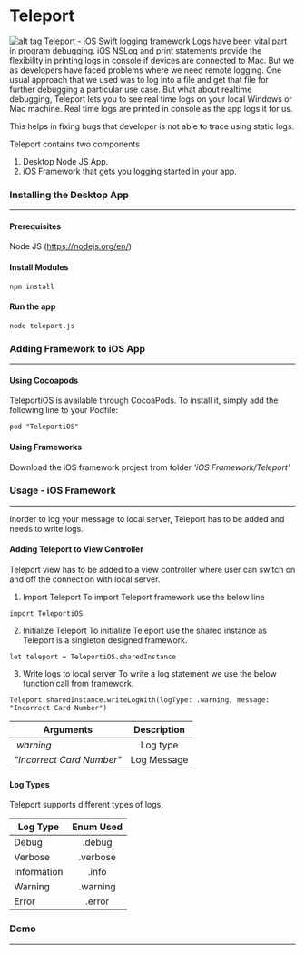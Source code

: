 # Teleport
![alt tag](https://raw.githubusercontent.com/KarthikSankar29/Teleport/master/res/icon.png)
Teleport - iOS Swift logging framework
Logs have been vital part in program debugging. iOS NSLog and print statements provide the flexibility in printing logs in console if devices are connected to Mac. But we as developers have faced problems where we need remote logging. One usual approach that we used was to log into a file and get that file for further debugging a particular use case. But what about realtime debugging, Teleport lets you to see real time logs on your local Windows or Mac machine. Real time logs are printed in console as the app logs it for us.

This helps in fixing bugs that developer is not able to trace using static logs.

Teleport contains two components 
1. Desktop Node JS App.
2. iOS Framework that gets you logging started in your app.

### Installing the Desktop App
---
#### Prerequisites
Node JS (https://nodejs.org/en/)

#### Install Modules
```
npm install
```

#### Run the app
```
node teleport.js
```

### Adding Framework to iOS App
---
#### Using Cocoapods
TeleportiOS is available through CocoaPods. To install it, simply add the following line to your Podfile:
```
pod "TeleportiOS"
```
#### Using Frameworks
Download the iOS framework project from folder *'iOS Framework/Teleport'*

### Usage - iOS Framework
---
Inorder to log your message to local server, Teleport has to be added and needs to write logs.
#### Adding Teleport to View Controller
Teleport view has to be added to a view controller where user can switch on and off the connection with local server.

1. Import Teleport
To import Teleport framework use the below line
```
import TeleportiOS
```

2. Initialize Teleport
To initialize Teleport use the shared instance as Teleport is a singleton designed framework.
```
let teleport = TeleportiOS.sharedInstance
```

3. Write logs to local server 
To write a log statement we use the below function call from framework.
```
Teleport.sharedInstance.writeLogWith(logType: .warning, message: "Incorrect Card Number")
```

| Arguments        | Description           |
| ------------- |:-------------:|
| *.warning*     | Log type |
| *"Incorrect Card Number"*     | Log Message|

#### Log Types
Teleport supports different types of logs,

| Log Type        | Enum Used           |
| ------------- |:-------------:|
|   Debug         | .debug        |
|   Verbose       | .verbose       |
|   Information   | .info          |
|   Warning       | .warning       |
|   Error         | .error         |

### Demo
---
